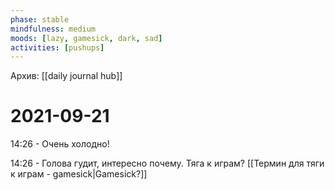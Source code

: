 ```yaml
---
phase: stable
mindfulness: medium
moods: [lazy, gamesick, dark, sad]
activities: [pushups]
---
```

Архив: [[daily journal hub]]
# 2021-09-21

14:26 - Очень холодно!

14:26 - Голова гудит, интересно почему. Тяга к играм? [[Термин для тяги к играм - gamesick|Gamesick?]]
